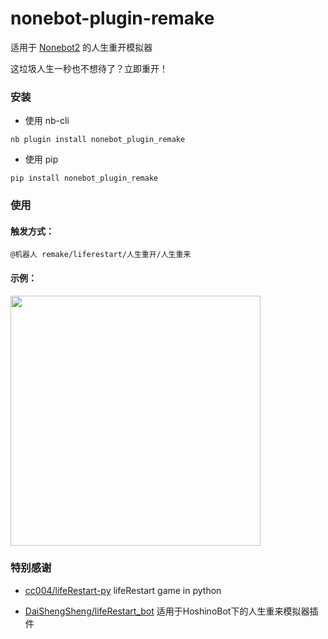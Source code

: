 # nonebot-plugin-remake

适用于 [Nonebot2](https://github.com/nonebot/nonebot2) 的人生重开模拟器

这垃圾人生一秒也不想待了？立即重开！


### 安装

- 使用 nb-cli

```
nb plugin install nonebot_plugin_remake
```

- 使用 pip

```
pip install nonebot_plugin_remake
```


### 使用

#### 触发方式：

```
@机器人 remake/liferestart/人生重开/人生重来
```


#### 示例：

<div align="left">
  <img src="https://s2.loli.net/2022/01/15/rahwIWFfuvLGPgm.jpg" width="400" />
</div>


### 特别感谢

- [cc004/lifeRestart-py](https://github.com/cc004/lifeRestart-py) lifeRestart game in python

- [DaiShengSheng/lifeRestart_bot](https://github.com/DaiShengSheng/lifeRestart_bot) 适用于HoshinoBot下的人生重来模拟器插件
